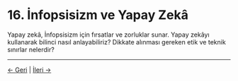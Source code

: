 # 16. İnfopsisizm ve Yapay Zekâ

Yapay zekâ, İnfopsisizm için fırsatlar ve zorluklar sunar. Yapay zekâyı kullanarak bilinci nasıl anlayabiliriz? Dikkate alınması gereken etik ve teknik sınırlar nelerdir?

---
<div class="navigation-links">
<a href="15_Ekler_ve_Ek_Okumalar.md" class="nav-link prev-link">← Geri</a> | <a href="17_İnfopsisizm_ve_Hesaplama.md" class="nav-link next-link">İleri →</a>
</div>
